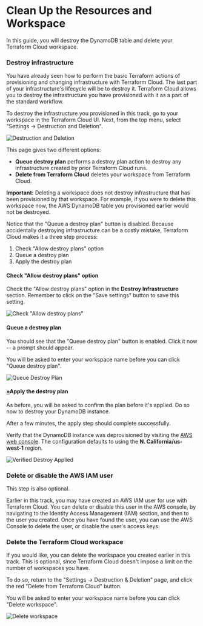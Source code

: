 # Clean Up the Resources and Workspace

In this guide, you will destroy the DynamoDB table and delete your Terraform Cloud workspace.

### Destroy infrastructure

You have already seen how to perform the basic Terraform actions of provisioning and changing infrastructure with Terraform Cloud. The last part of your infrastructure's lifecycle will be to destroy it. Terraform Cloud allows you to destroy the infrastructure you have provisioned with it as a part of the standard workflow.

To destroy the infrastructure you provisioned in this track, go to your workspace in the Terraform Cloud UI. Next, from the top menu, select "Settings -&gt; Destruction and Deletion".

![Destruction and Deletion](https://learn.hashicorp.com/img/terraform/cloud/destruction-and-deletion.png)

This page gives two different options:

* **Queue destroy plan** performs a destroy plan action to destroy any infrastructure created by prior Terraform Cloud runs.
* **Delete from Terraform Cloud** deletes your workspace from Terraform Cloud.

**Important:** Deleting a workspace does not destroy infrastructure that has been provisioned by that workspace. For example, if you were to delete this workspace now, the AWS DynamoDB table you provisioned earlier would not be destroyed.

Notice that the "Queue a destroy plan" button is disabled. Because accidentally destroying infrastructure can be a costly mistake, Terraform Cloud makes it a three step process:

1. Check "Allow destroy plans" option
2. Queue a destroy plan
3. Apply the destroy plan

#### Check "Allow destroy plans" option

Check the "Allow destroy plans" option in the **Destroy Infrastructure** section. Remember to click on the "Save settings" button to save this setting.

![Check &quot;Allow destroy plans&quot;](https://learn.hashicorp.com/img/terraform/cloud/allow-destroy.png)

#### Queue a destroy plan

You should see that the "Queue destroy plan" button is enabled. Click it now -- a prompt should appear.

You will be asked to enter your workspace name before you can click "Queue destroy plan".

![Queue Destroy Plan](https://learn.hashicorp.com/img/terraform/cloud/queue-destroy-plan.png)

#### [»](https://learn.hashicorp.com/terraform/cloud-getting-started/clean-up#apply-the-destroy-plan)Apply the destroy plan

As before, you will be asked to confirm the plan before it's applied. Do so now to destroy your DynamoDB instance.

After a few minutes, the apply step should complete successfully.

Verify that the DynamoDB instance was deprovisioned by visiting the [AWS web console](https://console.aws.amazon.com/). The configuration defaults to using the **N. California/us-west-1** region.

![Verified Destroy Applied](https://learn.hashicorp.com/img/terraform/cloud/infra-destroyed.png)

### Delete or disable the AWS IAM user

This step is also optional.

Earlier in this track, you may have created an AWS IAM user for use with Terraform Cloud. You can delete or disable this user in the AWS console, by navigating to the Identity Access Management \(IAM\) section, and then to the user you created. Once you have found the user, you can use the AWS Console to delete the user, or disable the user's access keys.

### Delete the Terraform Cloud workspace

If you would like, you can delete the workspace you created earlier in this track. This is optional, since Terraform Cloud doesn't impose a limit on the number of workspaces you have.

To do so, return to the "Settings -&gt; Destruction & Deletion" page, and click the red "Delete from Terraform Cloud" button.

You will be asked to enter your workspace name before you can click "Delete workspace".

![Delete workspace](https://learn.hashicorp.com/img/terraform/cloud/delete-workspace.png)


